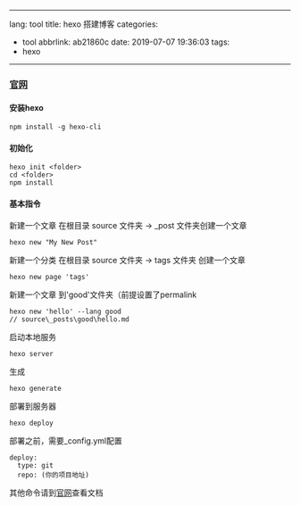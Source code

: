  -----
lang: tool
title: hexo 搭建博客
categories:
  - tool
abbrlink: ab21860c
date: 2019-07-07 19:36:03
tags:
  - hexo
---


### [官网](https://hexo.io/zh-cn/docs/)


#### 安装hexo

```
npm install -g hexo-cli
```
<!--more-->

#### 初始化

```
hexo init <folder>
cd <folder>
npm install
```


#### 基本指令

新建一个文章 
在根目录 source 文件夹 -> _post 文件夹创建一个文章
```
hexo new "My New Post"

```
新建一个分类
在根目录 source 文件夹 -> tags 文件夹 创建一个文章
```
hexo new page 'tags'
```
新建一个文章 到'good'文件夹（前提设置了permalink
```
hexo new 'hello' --lang good
// source\_posts\good\hello.md
```
启动本地服务
```
hexo server
```
生成
```
hexo generate
```
部署到服务器
```
hexo deploy
```
部署之前，需要_config.yml配置
```
deploy:
  type: git
  repo: (你的项目地址)
```
其他命令请到[官网](https://hexo.io/zh-cn/docs/)查看文档
